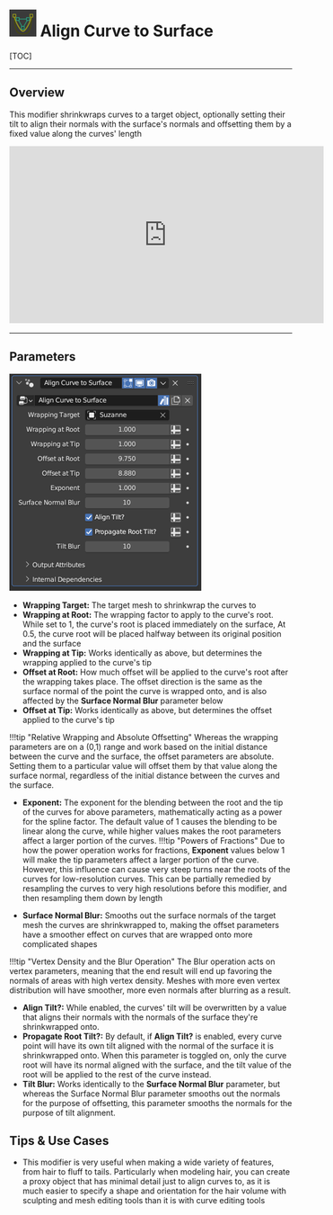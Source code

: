 # ![icon](../img/icons/align_curve_to_surface.png) Align Curve to Surface

[TOC]

---

## Overview
This modifier shrinkwraps curves to a target object, optionally setting their tilt to align their normals with the surface's normals
and offsetting them by a fixed value along the curves' length

<iframe width="560" height="315" src="https://www.youtube.com/embed/EmVbIYzz-cM?si=yu6WKOBxW0LzkyX_" title="YouTube video player" frameborder="0" allow="accelerometer; autoplay; clipboard-write; encrypted-media; gyroscope; picture-in-picture; web-share" allowfullscreen></iframe>

---

## Parameters
![Parameters](params/align_curve_to_surface.PNG)

* **Wrapping Target:** The target mesh to shrinkwrap the curves to
* **Wrapping at Root:** The wrapping factor to apply to the curve's root. While set to 1, the curve's root is placed immediately on the surface, At 0.5, the curve root will be placed halfway between its original position and the surface
* **Wrapping at Tip:** Works identically as above, but determines the wrapping applied to the curve's tip
* **Offset at Root:** How much offset will be applied to the curve's root after the wrapping takes place. The offset direction is the same as the surface normal of the point the curve is wrapped onto, and is also affected by the **Surface Normal Blur** parameter below
* **Offset at Tip:** Works identically as above, but determines the offset applied to the curve's tip

!!!tip "Relative Wrapping and Absolute Offsetting"
    Whereas the wrapping parameters are on a (0,1) range and work based on the initial distance between the curve and the surface, the offset parameters are absolute. Setting them to a particular value will offset them by that value along the surface normal, regardless of the initial distance between the curves and the surface.

* **Exponent:** The exponent for the blending between the root and the tip of the curves for above parameters, mathematically acting as a power for the spline factor. The default value of 1 causes the blending to be linear along the curve, while higher values makes the root parameters affect a larger portion of the curves.
!!!tip "Powers of Fractions"
    Due to how the power operation works for fractions, **Exponent** values below 1 will make the tip parameters affect a larger portion of the curve. However, this influence can cause very steep turns near the roots of the curves for low-resolution curves. This can be partially remedied by resampling the curves to very high resolutions before this modifier, and then resampling them down by length

* **Surface Normal Blur:** Smooths out the surface normals of the target mesh the curves are shrinkwrapped to, making the offset parameters have a smoother effect on curves that are wrapped onto more complicated shapes

!!!tip "Vertex Density and the Blur Operation"
    The Blur operation acts on vertex parameters, meaning that the end result will end up favoring the normals of areas with high vertex density. Meshes with more even vertex distribution will have smoother, more even normals after blurring as a result.

* **Align Tilt?:** While enabled, the curves' tilt will be overwritten by a value that aligns their normals with the normals of the surface they're shrinkwrapped onto.
* **Propagate Root Tilt?:** By default, if **Align Tilt?** is enabled, every curve point will have its own tilt aligned with the normal of the surface it is shrinkwrapped onto. When this parameter is toggled on, only the curve root will have its normal aligned with the surface, and the tilt value of the root will be applied to the rest of the curve instead. 
* **Tilt Blur:** Works identically to the **Surface Normal Blur** parameter, but whereas the Surface Normal Blur parameter smooths out the normals for the purpose of offsetting, this parameter smooths the normals for the purpose of tilt alignment.

## Tips & Use Cases

* This modifier is very useful when making a wide variety of features, from hair to fluff to tails. Particularly when modeling hair, you can create a proxy object that has minimal detail just to align curves to, as it is much easier to specify a shape and orientation for the hair volume with sculpting and mesh editing tools than it is with curve editing tools